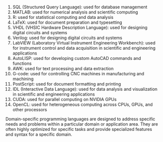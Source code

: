 1.  SQL (Structured Query Language): used for database management
2.  MATLAB: used for numerical analysis and scientific computing
3.  R: used for statistical computing and data analysis
4.  LaTeX: used for document preparation and typesetting
5.  VHDL (VHSIC Hardware Description Language): used for designing digital circuits and systems
6.  Verilog: used for designing digital circuits and systems
7.  LabVIEW (Laboratory Virtual Instrument Engineering Workbench): used for instrument control and data acquisition in scientific and engineering applications
8.  AutoLISP: used for developing custom AutoCAD commands and functions
9.  AWK: used for text processing and data extraction
10.  G-code: used for controlling CNC machines in manufacturing and machining
11.  PostScript: used for document formatting and printing
12.  IDL (Interactive Data Language): used for data analysis and visualization in scientific and engineering applications
13.  CUDA: used for parallel computing on NVIDIA GPUs
14.  OpenCL: used for heterogeneous computing across CPUs, GPUs, and other processors

Domain-specific programming languages are designed to address specific needs and problems within a particular domain or application area. They are often highly optimized for specific tasks and provide specialized features and syntax for a specific domain.